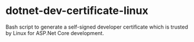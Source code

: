 # dotnet-dev-certificate-linux
Bash script to generate a self-signed developer certificate which is trusted by Linux for ASP.Net Core development.
